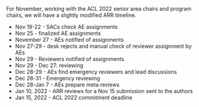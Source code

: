 For November, working with the ACL 2022 senior area chairs and program chairs, we will have a slightly modified ARR timeline. 
* Nov 19-22 - SACs check AE assignments
* Nov 25 - finalized AE assignments
* November 27 - AEs notified of assignments 
* Nov 27-29 - desk rejects and manual check of reviewer assignment by AEs
* Nov 29 - Reviewers notified of assignments  
* Nov 29 - Dec 27: reviewing
* Dec 28-29 - AEs find emergency reviewers and lead discussions
* Dec 28-31 - Emergency reviewing
* Dec 28-Jan 7 - AEs prepare meta reviews
* Jan 10, 2022 - ARR reviews for a Nov 15 submission sent to the authors
* Jan 15, 2022 - ACL 2022 commitment deadline


